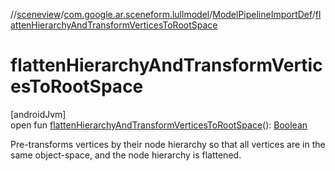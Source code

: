 //[sceneview](../../../index.md)/[com.google.ar.sceneform.lullmodel](../index.md)/[ModelPipelineImportDef](index.md)/[flattenHierarchyAndTransformVerticesToRootSpace](flatten-hierarchy-and-transform-vertices-to-root-space.md)

# flattenHierarchyAndTransformVerticesToRootSpace

[androidJvm]\
open fun [flattenHierarchyAndTransformVerticesToRootSpace](flatten-hierarchy-and-transform-vertices-to-root-space.md)(): [Boolean](https://kotlinlang.org/api/latest/jvm/stdlib/kotlin/-boolean/index.html)

Pre-transforms vertices by their node hierarchy so that all vertices are in the same object-space, and the node hierarchy is flattened.
